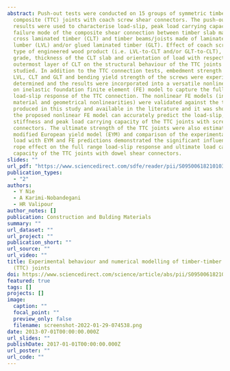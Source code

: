 ```yaml
---
abstract: Push-out tests were conducted on 15 groups of symmetric timber-timber
  composite (TTC) joints with coach screw shear connectors. The push-out test
  results were used to characterise load-slip, peak load carrying capacity and
  failure mode of the composite shear connection between timber slab made of
  cross laminated timber (CLT) and timber beams/joists made of laminated veneer
  lumber (LVL) and/or glued laminated timber (GLT). Effect of coach screw size,
  type of engineered wood product (i.e. LVL-to-CLT and/or GLT-to-CLT), GLT
  grade, thickness of the CLT slab and orientation of load with respect to the
  outermost layer of CLT on the structural behaviour of the TTC joints were
  studied. In addition to the TTC connection tests, embedment strength of the
  LVL, CLT and GLT and bending yield strength of the screws were experimentally
  determined and the results were incorporated into a versatile nonlinear beam
  on inelastic foundation finite element (FE) model to capture the full range
  load-slip response of the TTC connection. The nonlinear FE models (including
  material and geometrical nonlinearities) were validated against the test data
  produced in this study and available in the literature and it was shown that
  the proposed nonlinear FE model can accurately predict the load-slip,
  stiffness and peak load carrying capacity of the TTC joints with screw shear
  connectors. The ultimate strength of the TTC joints were also estimated by
  modified European yield model (EYM) and comparison of the experimental peak
  load with EYM and FE predictions demonstrated the significant influence of the
  rope effect on the full range load-slip response and ultimate load carrying
  capacity of the TTC joints with dowel shear connectors.
slides: ""
url_pdf: "https://www.sciencedirect.com/sdfe/reader/pii/S0950061821010333/pdf"
publication_types:
  - "2"
authors:
  - Y Nie
  - A Karimi-Nobandegani
  - HR Valipour
author_notes: []
publication: Construction and Bulding Materials
summary: ""
url_dataset: ""
url_project: ""
publication_short: ""
url_source: ""
url_video: ""
title: Experimental behaviour and numerical modelling of timber-timber composite
  (TTC) joints
doi: https://www.sciencedirect.com/science/article/abs/pii/S0950061821010333
featured: true
tags: []
projects: []
image:
  caption: ""
  focal_point: ""
  preview_only: false
  filename: screenshot-2022-01-29-074538.png
date: 2013-07-01T00:00:00.000Z
url_slides: ""
publishDate: 2017-01-01T00:00:00.000Z
url_poster: ""
url_code: ""
---
```

<!--{{% callout note %}}
Click the *Cite* button above to demo the feature to enable visitors to import publication metadata into their reference management software.
{{% /callout %}}

{{% callout note %}}
Create your slides in Markdown - click the *Slides* button to check out the example.
{{% /callout %}}!

Supplementary notes can be added here, including [code, math, and images](https://wowchemy.com/docs/writing-markdown-latex/).-->
